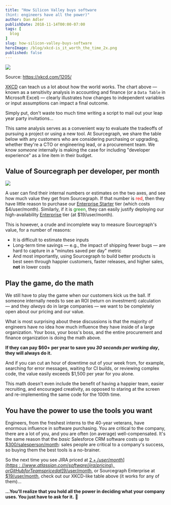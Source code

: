 ```yaml
---
title: "How Silicon Valley buys software
(hint: engineers have all the power)"
author: Dan Adler
publishDate: 2018-11-14T00:00-07:00
tags: [
  blog
]
slug: how-silicon-valley-buys-software
heroImage: /blog/xkcd-is_it_worth_the_time_2x.png
published: false
---
```


<img src="/blog/xkcd-is_it_worth_the_time_2x.png">

Source: https://xkcd.com/1205/

[XKCD](https://xkcd.com) can teach us a lot about how the world works. The chart above — known as a sensitivity analysis in accounting and finance (or a `Data Table` in Microsoft Excel) — clearly illustrates how changes to independent variables or input assumptions can impact a final outcome. 

Simply put, don't waste too much time writing a script to mail out your leap year party invitations...

This same analysis serves as a convenient way to evaluate the tradeoffs of pursuing a project or using a new tool. At Sourcegraph, we share the table below with any customers who are considering purchasing or upgrading, whether they're a CTO or engineering lead, or a procurement team. We know _someone_ internally is making the case for including "developer experience" as a line item in their budget.

## Value of Sourcegraph per developer, per month

<img src="/blog/sensitivity-Sourcegraph-value-add.png">

A user can find their internal numbers or estimates on the two axes, and see how much value they get from Sourcegraph. If that number is <span style="color:red">red</span>, then they have little reason to purchase our [Enterprise Starter](/pricing) tier (which costs $4/user/month). Similarly, if it is <span style="color:green">green</span>, they can easily justify deploying our high-availability [Enterprise](/pricing) tier (at $19/user/month). 

This is however, a crude and incomplete way to measure Sourcegraph's value, for a number of reasons:

* It is difficult to estimate these inputs
* Long-term time savings — e.g., the impact of shipping fewer bugs — are hard to capture in a "minutes saved per day" metric
* And most importantly, using Sourcegraph to build better products is best seen through happier customers, faster releases, and higher sales, **not** in lower costs

## Play the game, do the math

We still have to play the game when our customers kick us the ball. If someone internally needs to see an ROI (return on investment) calculation — and they _always_ do in large companies — we want to be completely open about our pricing and our value. 

What is most surprising about these discussions is that the majority of engineers have no idea how much influence they have inside of a large organization. Your boss, your boss's boss, and the entire procurement and finance organization is doing the math above. 

**If they can pay $60+ per year to save you _30 seconds per working day_, they will always do it.**

And if you can cut an hour of downtime out of your week from, for example, searching for error messages, waiting for CI builds, or reviewing complex code, the value easily exceeds $1,500 per year for you alone. 

This math doesn't even include the benefit of having a happier team, easier recruiting, and encouraged creativity, as opposed to staring at the screen and re-implementing the same code for the 100th time.

## You have the power to use the tools you want

Engineers, from the freshest interns to the 40-year veterans, have enormous influence in software purchasing. You are critical to the company, there are a lot of you, and you are often (on average) well-compensated. It's the same reason that the _basic_ Salesforce CRM software costs up to [$300/salesperson/month](https://www.salesforce.com/editions-pricing/sales-cloud/): sales people are critical to a company's success, so buying them the best tools is a no-brainer. 

So the next time you see JIRA priced at [$2+/user/month](https://www.atlassian.com/software/jira/pricing), or GitHub for Teams priced at [$9/user/month](http://github.com/pricing), or Sourcegraph Enterprise at [$19/user/month](https://about.sourcegraph.com/pricing), check out our XKCD-like table above (it works for any of them)...

**...You'll realize that you hold all the power in deciding what your company uses. You just have to ask for it.**

